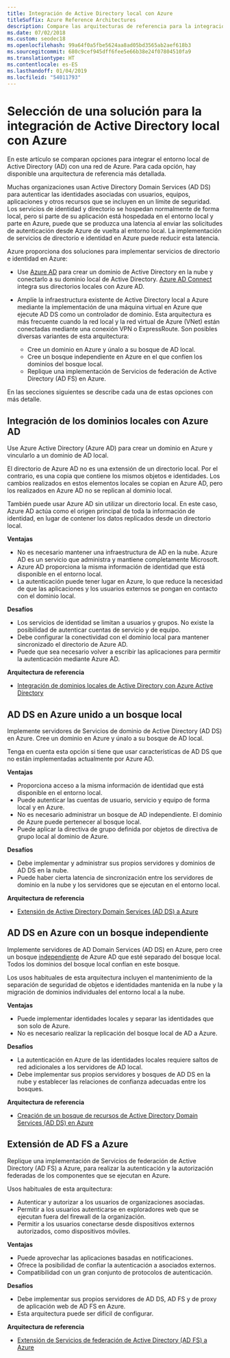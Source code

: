 ```yaml
---
title: Integración de Active Directory local con Azure
titleSuffix: Azure Reference Architectures
description: Compare las arquitecturas de referencia para la integración de Active Directory local con Azure.
ms.date: 07/02/2018
ms.custom: seodec18
ms.openlocfilehash: 99a64f0a5fbe5624aa8ad05bd3565ab2aef618b3
ms.sourcegitcommit: 680c9cef945dff6fee5e66b38e24f07804510fa9
ms.translationtype: HT
ms.contentlocale: es-ES
ms.lasthandoff: 01/04/2019
ms.locfileid: "54011793"
---
```

# <a name="choose-a-solution-for-integrating-on-premises-active-directory-with-azure"></a>Selección de una solución para la integración de Active Directory local con Azure

En este artículo se comparan opciones para integrar el entorno local de Active Directory (AD) con una red de Azure. Para cada opción, hay disponible una arquitectura de referencia más detallada.

Muchas organizaciones usan Active Directory Domain Services (AD DS) para autenticar las identidades asociadas con usuarios, equipos, aplicaciones y otros recursos que se incluyen en un límite de seguridad. Los servicios de identidad y directorio se hospedan normalmente de forma local, pero si parte de su aplicación está hospedada en el entorno local y parte en Azure, puede que se produzca una latencia al enviar las solicitudes de autenticación desde Azure de vuelta al entorno local. La implementación de servicios de directorio e identidad en Azure puede reducir esta latencia.

Azure proporciona dos soluciones para implementar servicios de directorio e identidad en Azure:

- Use [Azure AD][azure-active-directory] para crear un dominio de Active Directory en la nube y conectarlo a su dominio local de Active Directory. [Azure AD Connect][azure-ad-connect] integra sus directorios locales con Azure AD.

- Amplíe la infraestructura existente de Active Directory local a Azure mediante la implementación de una máquina virtual en Azure que ejecute AD DS como un controlador de dominio. Esta arquitectura es más frecuente cuando la red local y la red virtual de Azure (VNet) están conectadas mediante una conexión VPN o ExpressRoute. Son posibles diversas variantes de esta arquitectura:

  - Cree un dominio en Azure y únalo a su bosque de AD local.
  - Cree un bosque independiente en Azure en el que confíen los dominios del bosque local.
  - Replique una implementación de Servicios de federación de Active Directory (AD FS) en Azure.

En las secciones siguientes se describe cada una de estas opciones con más detalle.

## <a name="integrate-your-on-premises-domains-with-azure-ad"></a>Integración de los dominios locales con Azure AD

Use Azure Active Directory (Azure AD) para crear un dominio en Azure y vincularlo a un dominio de AD local.

El directorio de Azure AD no es una extensión de un directorio local. Por el contrario, es una copia que contiene los mismos objetos e identidades. Los cambios realizados en estos elementos locales se copian en Azure AD, pero los realizados en Azure AD no se replican al dominio local.

También puede usar Azure AD sin utilizar un directorio local. En este caso, Azure AD actúa como el origen principal de toda la información de identidad, en lugar de contener los datos replicados desde un directorio local.

**Ventajas**

- No es necesario mantener una infraestructura de AD en la nube. Azure AD es un servicio que administra y mantiene completamente Microsoft.
- Azure AD proporciona la misma información de identidad que está disponible en el entorno local.
- La autenticación puede tener lugar en Azure, lo que reduce la necesidad de que las aplicaciones y los usuarios externos se pongan en contacto con el dominio local.

**Desafíos**

- Los servicios de identidad se limitan a usuarios y grupos. No existe la posibilidad de autenticar cuentas de servicio y de equipo.
- Debe configurar la conectividad con el dominio local para mantener sincronizado el directorio de Azure AD.
- Puede que sea necesario volver a escribir las aplicaciones para permitir la autenticación mediante Azure AD.

**Arquitectura de referencia**

- [Integración de dominios locales de Active Directory con Azure Active Directory][aad]

## <a name="ad-ds-in-azure-joined-to-an-on-premises-forest"></a>AD DS en Azure unido a un bosque local

Implemente servidores de Servicios de dominio de Active Directory (AD DS) en Azure. Cree un dominio en Azure y únalo a su bosque de AD local.

Tenga en cuenta esta opción si tiene que usar características de AD DS que no están implementadas actualmente por Azure AD.

**Ventajas**

- Proporciona acceso a la misma información de identidad que está disponible en el entorno local.
- Puede autenticar las cuentas de usuario, servicio y equipo de forma local y en Azure.
- No es necesario administrar un bosque de AD independiente. El dominio de Azure puede pertenecer al bosque local.
- Puede aplicar la directiva de grupo definida por objetos de directiva de grupo local al dominio de Azure.

**Desafíos**

- Debe implementar y administrar sus propios servidores y dominios de AD DS en la nube.
- Puede haber cierta latencia de sincronización entre los servidores de dominio en la nube y los servidores que se ejecutan en el entorno local.

**Arquitectura de referencia**

- [Extensión de Active Directory Domain Services (AD DS) a Azure][ad-ds]

## <a name="ad-ds-in-azure-with-a-separate-forest"></a>AD DS en Azure con un bosque independiente

Implemente servidores de AD Domain Services (AD DS) en Azure, pero cree un bosque [independiente][ad-forest-defn] de Azure AD que esté separado del bosque local. Todos los dominios del bosque local confían en este bosque.

Los usos habituales de esta arquitectura incluyen el mantenimiento de la separación de seguridad de objetos e identidades mantenida en la nube y la migración de dominios individuales del entorno local a la nube.

**Ventajas**

- Puede implementar identidades locales y separar las identidades que son solo de Azure.
- No es necesario realizar la replicación del bosque local de AD a Azure.

**Desafíos**

- La autenticación en Azure de las identidades locales requiere saltos de red adicionales a los servidores de AD local.
- Debe implementar sus propios servidores y bosques de AD DS en la nube y establecer las relaciones de confianza adecuadas entre los bosques.

**Arquitectura de referencia**

- [Creación de un bosque de recursos de Active Directory Domain Services (AD DS) en Azure][ad-ds-forest]

## <a name="extend-ad-fs-to-azure"></a>Extensión de AD FS a Azure

Replique una implementación de Servicios de federación de Active Directory (AD FS) a Azure, para realizar la autenticación y la autorización federadas de los componentes que se ejecutan en Azure.

Usos habituales de esta arquitectura:

- Autenticar y autorizar a los usuarios de organizaciones asociadas.
- Permitir a los usuarios autenticarse en exploradores web que se ejecutan fuera del firewall de la organización.
- Permitir a los usuarios conectarse desde dispositivos externos autorizados, como dispositivos móviles.

**Ventajas**

- Puede aprovechar las aplicaciones basadas en notificaciones.
- Ofrece la posibilidad de confiar la autenticación a asociados externos.
- Compatibilidad con un gran conjunto de protocolos de autenticación.

**Desafíos**

- Debe implementar sus propios servidores de AD DS, AD FS y de proxy de aplicación web de AD FS en Azure.
- Esta arquitectura puede ser difícil de configurar.

**Arquitectura de referencia**

- [Extensión de Servicios de federación de Active Directory (AD FS) a Azure][adfs]

<!-- links -->

[aad]: ./azure-ad.md
[ad-ds]: ./adds-extend-domain.md
[ad-ds-forest]: ./adds-forest.md
[ad-forest-defn]: /windows/desktop/AD/forests
[adfs]: ./adfs.md

[azure-active-directory]: /azure/active-directory-domain-services/active-directory-ds-overview
[azure-ad-connect]: /azure/active-directory/hybrid/whatis-hybrid-identity
